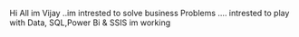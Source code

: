 Hi All im Vijay ..im intrested to solve business Problems ....
intrested to play with Data, 
SQL,Power Bi & SSIS im working 
<!---
Vijjupvk/Vijjupvk is a ✨ special ✨ repository because its `README.md` (this file) appears on your GitHub profile.
You can click the Preview link to take a look at your changes.
--->
